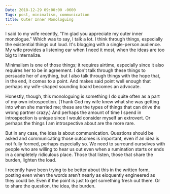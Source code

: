 ```yaml
---
Date: 2018-12-29 09:00:00 -0600
Tags: post, minimalism, communication
title: Outer Inner Monologuing
---
```


I said to my wife recently, "I'm glad you appreciate my outer inner monologue." Which was to say, I talk a lot. I think through things, especially the existential things out loud. It's blogging with a single-person audience. My wife provides a listening ear when I need it most, when the ideas are too big to internalize.

Minimalism is one of those things; it requires airtime, especially since it also requires her to be in agreement. I don't talk through these things to persuade her of anything, but I also talk through things with the hope that, in the end, it comes to a point. And makes said point well enough that perhaps my wife-shaped sounding board becomes an advocate.

Honestly, though, this monologuing is something I do quite often as a part of my own introspection. (Thank God my wife knew what she was getting into when she married me; these are the types of things that can drive the wrong partner crazy.) And perhaps the amount of time I spend in introspection is unique since I would consider myself an extrovert. Or perhaps the things I am introspective about are the more rare.

But in any case, the idea is about communication. Questions should be asked and communicating those outcomes is important, even if an idea is not fully formed, perhaps especially so. We need to surround ourselves with people who are willing to hear us out even when a rumination starts or ends in a completely ridiculous place. Those that listen, those that share the burden, lighten the load.

I recently have been trying to be better about this in the written form, posting even when the words aren't nearly as eloquently engineered as they could be. Even if the point is just to get something fresh out there. Or to share the question, the idea, the burden.